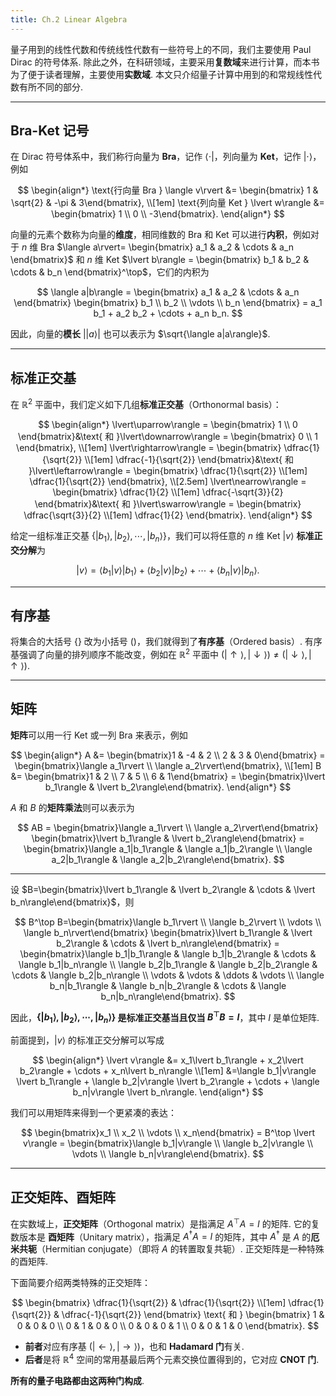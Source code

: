 ```yaml
---
title: Ch.2 Linear Algebra
---
```


量子用到的线性代数和传统线性代数有一些符号上的不同，我们主要使用 Paul Dirac 的符号体系. 除此之外，在科研领域，主要采用**复数域**来进行计算，而本书为了便于读者理解，主要使用**实数域**. 本文只介绍量子计算中用到的和常规线性代数有所不同的部分.

---

## Bra-Ket 记号

在 Dirac 符号体系中，我们称行向量为 **Bra**，记作 $\langle \cdot \rvert$，列向量为 **Ket**，记作 $\lvert \cdot \rangle$，例如

$$
\begin{align*}
\text{行向量 Bra } \langle v\rvert &= \begin{bmatrix} 1 & \sqrt{2} & -\pi & 3\end{bmatrix}, \\[1em]
\text{列向量 Ket } \lvert w\rangle &= \begin{bmatrix} 1 \\ 0 \\ -3\end{bmatrix}.
\end{align*}
$$

向量的元素个数称为向量的**维度**，相同维数的 Bra 和 Ket 可以进行**内积**，例如对于 $n$ 维 Bra $\langle a\rvert= \begin{bmatrix} a_1 & a_2 & \cdots & a_n \end{bmatrix}$ 和 $n$ 维 Ket $\lvert b\rangle = \begin{bmatrix} b_1 & b_2 & \cdots & b_n \end{bmatrix}^\top$，它们的内积为

$$
\langle a|b\rangle = \begin{bmatrix} a_1 & a_2 & \cdots & a_n \end{bmatrix} \begin{bmatrix} b_1 \\ b_2 \\ \vdots \\ b_n \end{bmatrix} = a_1 b_1 + a_2 b_2 + \cdots + a_n b_n.
$$

因此，向量的**模长** $\lvert\lvert a\rangle\rvert$ 也可以表示为 $\sqrt{\langle a|a\rangle}$.

---

## 标准正交基

在 $\mathbb{R}^2$ 平面中，我们定义如下几组**标准正交基**（Orthonormal basis）：

$$
\begin{align*}
\lvert\uparrow\rangle = \begin{bmatrix} 1 \\ 0 \end{bmatrix}&\text{ 和 }\lvert\downarrow\rangle = \begin{bmatrix} 0 \\ 1 \end{bmatrix}, \\[1em]
\lvert\rightarrow\rangle = \begin{bmatrix} \dfrac{1}{\sqrt{2}} \\[1em] \dfrac{-1}{\sqrt{2}} \end{bmatrix}&\text{ 和 }\lvert\leftarrow\rangle = \begin{bmatrix} \dfrac{1}{\sqrt{2}} \\[1em] \dfrac{1}{\sqrt{2}} \end{bmatrix}, \\[2.5em]
\lvert\nearrow\rangle = \begin{bmatrix} \dfrac{1}{2} \\[1em] \dfrac{-\sqrt{3}}{2} \end{bmatrix}&\text{ 和 }\lvert\swarrow\rangle = \begin{bmatrix} \dfrac{\sqrt{3}}{2} \\[1em] \dfrac{1}{2} \end{bmatrix}.
\end{align*}
$$

给定一组标准正交基 $\{\lvert b_1\rangle, \lvert b_2\rangle, \cdots, \lvert b_n\rangle\}$，我们可以将任意的 $n$ 维 Ket $\lvert v\rangle$ **标准正交分解**为

$$
\lvert v\rangle = \langle b_1|v\rangle \lvert b_1\rangle + \langle b_2|v\rangle \lvert b_2\rangle + \cdots + \langle b_n|v\rangle \lvert b_n\rangle.
$$

---

## 有序基

将集合的大括号 $\{\}$ 改为小括号 $()$，我们就得到了**有序基**（Ordered basis）. 有序基强调了向量的排列顺序不能改变，例如在 $\mathbb{R}^2$ 平面中 $\left(\lvert\uparrow\rangle, \lvert\downarrow\rangle\right) \neq \left(\lvert\downarrow\rangle, \lvert\uparrow\rangle\right)$.

---

## 矩阵

**矩阵**可以用一行 Ket 或一列 Bra 来表示，例如

$$
\begin{align*}
A &= \begin{bmatrix}1 & -4 & 2 \\ 2 & 3 & 0\end{bmatrix} = \begin{bmatrix}\langle a_1\rvert \\ \langle a_2\rvert\end{bmatrix}, \\[1em]
B &= \begin{bmatrix}1 & 2 \\ 7 & 5 \\ 6 & 1\end{bmatrix} = \begin{bmatrix}\lvert b_1\rangle & \lvert b_2\rangle\end{bmatrix}.
\end{align*}
$$

$A$ 和 $B$ 的**矩阵乘法**则可以表示为

$$
AB = \begin{bmatrix}\langle a_1\rvert \\ \langle a_2\rvert\end{bmatrix} \begin{bmatrix}\lvert b_1\rangle & \lvert b_2\rangle\end{bmatrix} = \begin{bmatrix}\langle a_1|b_1\rangle & \langle a_1|b_2\rangle \\ \langle a_2|b_1\rangle & \langle a_2|b_2\rangle\end{bmatrix}.
$$

---

设 $B=\begin{bmatrix}\lvert b_1\rangle & \lvert b_2\rangle & \cdots & \lvert b_n\rangle\end{bmatrix}$，则

$$
B^\top B=\begin{bmatrix}\langle b_1\rvert \\ \langle b_2\rvert \\ \vdots \\ \langle b_n\rvert\end{bmatrix} \begin{bmatrix}\lvert b_1\rangle & \lvert b_2\rangle & \cdots & \lvert b_n\rangle\end{bmatrix} = \begin{bmatrix}\langle b_1|b_1\rangle & \langle b_1|b_2\rangle & \cdots & \langle b_1|b_n\rangle \\ \langle b_2|b_1\rangle & \langle b_2|b_2\rangle & \cdots & \langle b_2|b_n\rangle \\ \vdots & \vdots & \ddots & \vdots \\ \langle b_n|b_1\rangle & \langle b_n|b_2\rangle & \cdots & \langle b_n|b_n\rangle\end{bmatrix}.
$$

因此，**$\{\lvert b_1\rangle, \lvert b_2\rangle, \cdots, \lvert b_n\rangle\}$ 是标准正交基当且仅当 $B^\top B=I$**，其中 $I$ 是单位矩阵.

前面提到，$\lvert v\rangle$ 的标准正交分解可以写成

$$
\begin{align*}
\lvert v\rangle &= x_1\lvert b_1\rangle + x_2\lvert b_2\rangle + \cdots + x_n\lvert b_n\rangle \\[1em]
&=\langle b_1|v\rangle \lvert b_1\rangle + \langle b_2|v\rangle \lvert b_2\rangle + \cdots + \langle b_n|v\rangle \lvert b_n\rangle.
\end{align*}
$$

我们可以用矩阵来得到一个更紧凑的表达：

$$
\begin{bmatrix}x_1 \\ x_2 \\ \vdots \\ x_n\end{bmatrix} = B^\top \lvert v\rangle = \begin{bmatrix}\langle b_1|v\rangle \\ \langle b_2|v\rangle \\ \vdots \\ \langle b_n|v\rangle\end{bmatrix}.
$$

---

## 正交矩阵、酉矩阵

在实数域上，**正交矩阵**（Orthogonal matrix）是指满足 $A^\top A=I$ 的矩阵. 它的复数版本是 **酉矩阵**（Unitary matrix），指满足 $A^\dagger A=I$ 的矩阵，其中 $A^\dagger$ 是 $A$ 的**厄米共轭**（Hermitian conjugate）（即将 $A$ 的转置取复共轭）. 正交矩阵是一种特殊的酉矩阵.

下面简要介绍两类特殊的正交矩阵：

$$
\begin{bmatrix}
\dfrac{1}{\sqrt{2}} & \dfrac{1}{\sqrt{2}} \\[1em]
\dfrac{1}{\sqrt{2}} & \dfrac{-1}{\sqrt{2}}
\end{bmatrix}
\text{ 和 }
\begin{bmatrix}
1 & 0 & 0 & 0 \\
0 & 1 & 0 & 0 \\
0 & 0 & 0 & 1 \\
0 & 0 & 1 & 0
\end{bmatrix}.
$$

 - **前者**对应有序基 $\left(\lvert\leftarrow\rangle, \lvert\rightarrow\rangle\right)$，也和 **Hadamard 门**有关.
 - **后者**是将 $\mathbb{R}^4$ 空间的常用基最后两个元素交换位置得到的，它对应 **CNOT 门**.

**所有的量子电路都由这两种门构成**.
